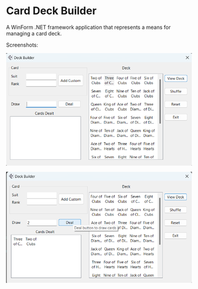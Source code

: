 # Card Deck Builder

A WinForm .NET framework application that represents a means for managing a card deck.

Screenshots:

![Screenshot 1](CardDeckBuilderScreenshots\deck_builder_1.png)

![Screenshot 2](CardDeckBuilderScreenshots\deck_builder_2.png)




